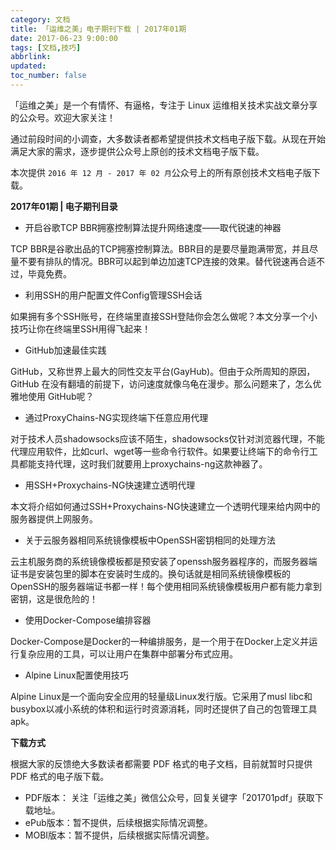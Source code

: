 ```yaml
---
category: 文档
title: 「运维之美」电子期刊下载 | 2017年01期
date: 2017-06-23 9:00:00
tags: [文档,技巧]
abbrlink:
updated:
toc_number: false
---
```


「运维之美」是一个有情怀、有逼格，专注于 Linux 运维相关技术实战文章分享的公众号。欢迎大家关注！

通过前段时间的小调查，大多数读者都希望提供技术文档电子版下载。从现在开始满足大家的需求，逐步提供公众号上原创的技术文档电子版下载。

本次提供 `2016 年 12 月 - 2017 年 02 月`公众号上的所有原创技术文档电子版下载。

**2017年01期 | 电子期刊目录**

- 开启谷歌TCP BBR拥塞控制算法提升网络速度——取代锐速的神器

TCP BBR是谷歌出品的TCP拥塞控制算法。BBR目的是要尽量跑满带宽，并且尽量不要有排队的情况。BBR可以起到单边加速TCP连接的效果。替代锐速再合适不过，毕竟免费。

- 利用SSH的用户配置文件Config管理SSH会话

如果拥有多个SSH账号，在终端里直接SSH登陆你会怎么做呢？本文分享一个小技巧让你在终端里SSH用得飞起来！

<!-- more -->

- GitHub加速最佳实践

GitHub，又称世界上最大的同性交友平台(GayHub)。但由于众所周知的原因，GitHub 在没有翻墙的前提下，访问速度就像乌龟在漫步。那么问题来了，怎么优雅地使用 GitHub呢？

- 通过ProxyChains-NG实现终端下任意应用代理

对于技术人员shadowsocks应该不陌生，shadowsocks仅针对浏览器代理，不能代理应用软件，比如curl、wget等一些命令行软件。如果要让终端下的命令行工具都能支持代理，这时我们就要用上proxychains-ng这款神器了。

- 用SSH+Proxychains-NG快速建立透明代理

本文将介绍如何通过SSH+Proxychains-NG快速建立一个透明代理来给内网中的服务器提供上网服务。

- 关于云服务器相同系统镜像模板中OpenSSH密钥相同的处理方法

云主机服务商的系统镜像模板都是预安装了openssh服务器程序的，而服务器端证书是安装包里的脚本在安装时生成的。换句话就是相同系统镜像模板的OpenSSH的服务器端证书都一样！每个使用相同系统镜像模板用户都有能力拿到密钥，这是很危险的！

- 使用Docker-Compose编排容器

Docker-Compose是Docker的一种编排服务，是一个用于在Docker上定义并运行复杂应用的工具，可以让用户在集群中部署分布式应用。

- Alpine Linux配置使用技巧

Alpine Linux是一个面向安全应用的轻量级Linux发行版。它采用了musl libc和busybox以减小系统的体积和运行时资源消耗，同时还提供了自己的包管理工具apk。

**下载方式**

根据大家的反馈绝大多数读者都需要 PDF 格式的电子文档，目前就暂时只提供 PDF 格式的电子版下载。

- PDF版本： 关注「运维之美」微信公众号，回复关键字「201701pdf」获取下载地址。
- ePub版本：暂不提供，后续根据实际情况调整。
- MOBI版本：暂不提供，后续根据实际情况调整。
